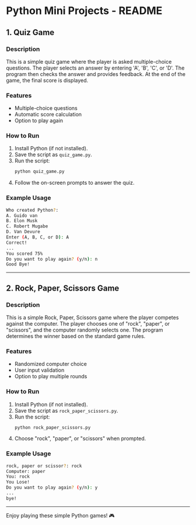 # Python Mini Projects - README

## 1. Quiz Game

### Description
This is a simple quiz game where the player is asked multiple-choice questions. The player selects an answer by entering 'A', 'B', 'C', or 'D'. The program then checks the answer and provides feedback. At the end of the game, the final score is displayed.

### Features
- Multiple-choice questions
- Automatic score calculation
- Option to play again

### How to Run
1. Install Python (if not installed).
2. Save the script as `quiz_game.py`.
3. Run the script:
   ```sh
   python quiz_game.py
   ```
4. Follow the on-screen prompts to answer the quiz.

### Example Usage
```sh
Who created Python?:
A. Guido van
B. Elon Musk
C. Robert Mugabe
D. Van Devure
Enter (A, B, C, or D): A
Correct!
...
You scored 75%
Do you want to play again? (y/n): n
Good Bye!
```

---

## 2. Rock, Paper, Scissors Game

### Description
This is a simple Rock, Paper, Scissors game where the player competes against the computer. The player chooses one of "rock", "paper", or "scissors", and the computer randomly selects one. The program determines the winner based on the standard game rules.

### Features
- Randomized computer choice
- User input validation
- Option to play multiple rounds

### How to Run
1. Install Python (if not installed).
2. Save the script as `rock_paper_scissors.py`.
3. Run the script:
   ```sh
   python rock_paper_scissors.py
   ```
4. Choose "rock", "paper", or "scissors" when prompted.

### Example Usage
```sh
rock, paper or scissor?: rock
Computer: paper
You: rock
You Lose!
Do you want to play again? (y/n): y
...
bye!
```

---

Enjoy playing these simple Python games!    🎮

